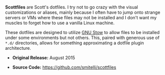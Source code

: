 **Scottfiles** are Scott's dotfiles. I try not to go crazy with the visual customizations or aliases, mainly because I often have to jump onto strange servers or VMs where these files may not be installed and I don't want my muscles to forget how to use a vanilla Linux machine.

These dotfiles are designed to utilize [GNU Stow](https://www.gnu.org/software/stow/) to allow files to be installed under some environments but not others. This, paired with generous use of `*.d/` directories, allows for something approximating a dotfile plugin architecture.

* **Original Release:** August 2015

* **Source Code:** <https://github.com/smitelli/scottfiles>
